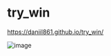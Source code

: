 # try_win
https://daniil861.github.io/try_win/

![image](https://user-images.githubusercontent.com/90471703/177052497-9654f74b-be52-403f-99a5-c0de9a534c2b.png)
